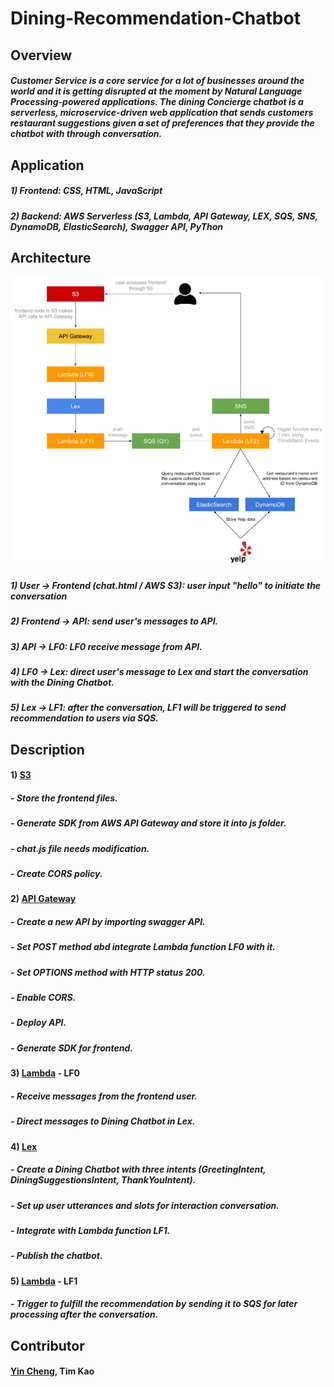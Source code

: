 # Dining-Recommendation-Chatbot

## Overview
##### Customer Service is a core service for a lot of businesses around the world and it is getting disrupted at the moment by Natural Language Processing-powered applications. The dining Concierge chatbot is a serverless, microservice-driven web application that sends customers restaurant suggestions given a set of preferences that they provide the chatbot with through conversation. 

## Application
##### 1) Frontend: CSS, HTML, JavaScript
##### 2) Backend: AWS Serverless (S3, Lambda, API Gateway, LEX, SQS, SNS, DynamoDB, ElasticSearch), Swagger API, PyThon

## Architecture
![image](https://github.com/jyincheng/Dining-Recommendation-Chatbot/blob/main/architecture.png)
##### 1) User -> Frontend (chat.html / AWS S3): user input "hello" to initiate the conversation
##### 2) Frontend -> API: send user's messages to API.
##### 3) API -> LF0: LF0 receive message from API.
##### 4) LF0 -> Lex: direct user's message to Lex and start the conversation with the Dining Chatbot.
##### 5) Lex -> LF1: after the conversation, LF1 will be triggered to send recommendation to users via SQS.

## Description
#### 1) [S3](https://s3.console.aws.amazon.com/s3/)
#####    - Store the frontend files.
#####    - Generate SDK from AWS API Gateway and store it into js folder.
#####    - chat.js file needs modification.
#####    - Create CORS policy.
#### 2) [API Gateway](https://s3.console.aws.amazon.com/apigateway/)
#####    - Create a new API by importing swagger API.
#####    - Set POST method abd integrate Lambda function LF0 with it.
#####    - Set OPTIONS method with HTTP status 200.
#####    - Enable CORS.
#####    - Deploy API.
#####    - Generate SDK for frontend.
#### 3) [Lambda](https://s3.console.aws.amazon.com/lambda/) - LF0
#####    - Receive messages from the frontend user.
#####    - Direct messages to Dining Chatbot in Lex.
#### 4) [Lex](https://s3.console.aws.amazon.com/lex/)
#####    - Create a Dining Chatbot with three intents (GreetingIntent, DiningSuggestionsIntent, ThankYouIntent).
#####    - Set up user utterances and slots for interaction conversation. 
#####    - Integrate with Lambda function LF1.
#####    - Publish the chatbot.
#### 5) [Lambda](https://s3.console.aws.amazon.com/lambda/) - LF1
#####    - Trigger to fulfill the recommendation by sending it to SQS for later processing after the conversation.

## Contributor
#### [Yin Cheng](https://github.com/jyincheng), Tim Kao
